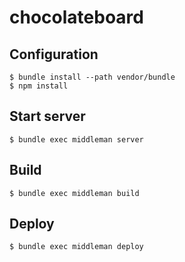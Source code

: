 chocolateboard
=========

## Configuration

```
$ bundle install --path vendor/bundle
$ npm install
```

## Start server

```
$ bundle exec middleman server
```

## Build

```
$ bundle exec middleman build
```

## Deploy

```
$ bundle exec middleman deploy
```
